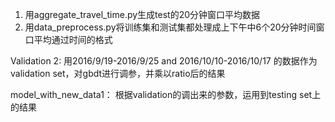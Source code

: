 1. 用aggregate_travel_time.py生成test的20分钟窗口平均数据
2. 用data_preprocess.py将训练集和测试集都处理成上下午中6个20分钟时间窗口平均通过时间的格式                                        


Validation 2:
用2016/9/19-2016/9/25 and 2016/10/10-2016/10/17 的数据作为validation set，对gbdt进行调参，并乘以ratio后的结果

model_with_new_data1：
根据validation的调出来的参数，运用到testing set上的结果
